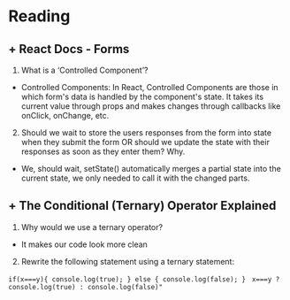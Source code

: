 # Reading
## + React Docs - Forms

1. What is a ‘Controlled Component’?
- Controlled Components: In React, Controlled Components are those in which form's data is handled by the component's state. It takes its current value through props and makes changes through callbacks like onClick, onChange, etc.

2. Should we wait to store the users responses from the form into state when they submit the form OR should we update the state with their responses as soon as they enter them? Why.
-  We, should wait, setState() automatically merges a partial state into the current state, we only needed to call it with the changed parts.


## + The Conditional (Ternary) Operator Explained

1. Why would we use a ternary operator?
- It makes our code look more clean

2. Rewrite the following statement using a ternary statement:

`if(x===y){
  console.log(true);
} else {
  console.log(false);
}`
` x===y ? console.log(true) : console.log(false)"`
